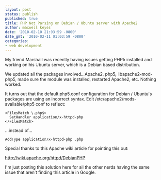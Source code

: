 ```yaml
---
layout: post
status: publish
published: true
title: PHP Not Parsing on Debian / Ubuntu server with Apache2
author: maxwell keyes
date: '2010-02-10 21:03:59 -0800'
date_gmt: '2010-02-11 01:03:59 -0800'
categories:
- web development
---
```


My friend Marshall was recently having issues getting PHP5 installed and
working on his Ubuntu server, which is a Debian based distribution.

We updated all the packages involved...Apache2, php5, libapache2-mod-php5,
made sure the module was installed, restarted Apache2, etc. Nothing worked.

It turns out that the default php5.conf configuration for Debian / Ubuntu's
packages are using an incorrect syntax. Edit /etc/apache2/mods-available/php5
conf to reflect:

```
<FilesMatch \.php$>
  SetHandler application/x-httpd-php
</FilesMatch>
```
...instead of...

```
AddType application/x-httpd-php .php
```

Special thanks to this Apache wiki article for pointing this out:

http://wiki.apache.org/httpd/DebianPHP

I'm just posting this solution here for all the other nerds having the same
issue that aren't finding this article in Google.
